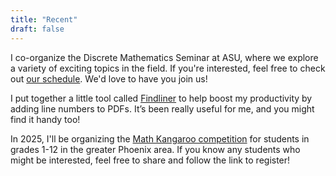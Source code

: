 ```yaml
---
title: "Recent"
draft: false
---
```


I co-organize the Discrete Mathematics Seminar at ASU, where we explore a variety of exciting topics in the field. If you're interested, feel free to check out [our schedule](https://math.la.asu.edu/~discrete/). We'd love to have you join us!

I put together a little tool called [Findliner](/findliner) to help boost my productivity by adding line numbers to PDFs. It’s been really useful for me, and you might find it handy too!

In 2025, I'll be organizing the [Math Kangaroo competition](https://mathkangaroo.oasis-lms.com/Listing/School-of-Mathematical-and-Statistical-Sciences-ASU-Session-One-Tempe-AZ-21188) for students in grades 1-12 in the greater Phoenix area. If you know any students who might be interested, feel free to share and follow the link to register!